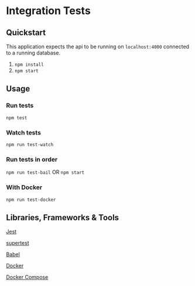 # Integration Tests

## Quickstart

This application expects the api to be running on `localhost:4000` connected to a running database.



1. `npm install`
2. `npm start`

## Usage

### Run tests

`npm test`

### Watch tests

`npm run test-watch`

### Run tests in order

`npm run test-bail` OR `npm start`

### With Docker

`npm run test-docker`

## Libraries, Frameworks & Tools

[Jest](https://jestjs.io/)

[supertest](https://github.com/visionmedia/supertest)

[Babel](https://babeljs.io/docs/en/babel-preset-env)

[Docker](https://www.docker.com/)

[Docker Compose](https://docs.docker.com/compose/)

